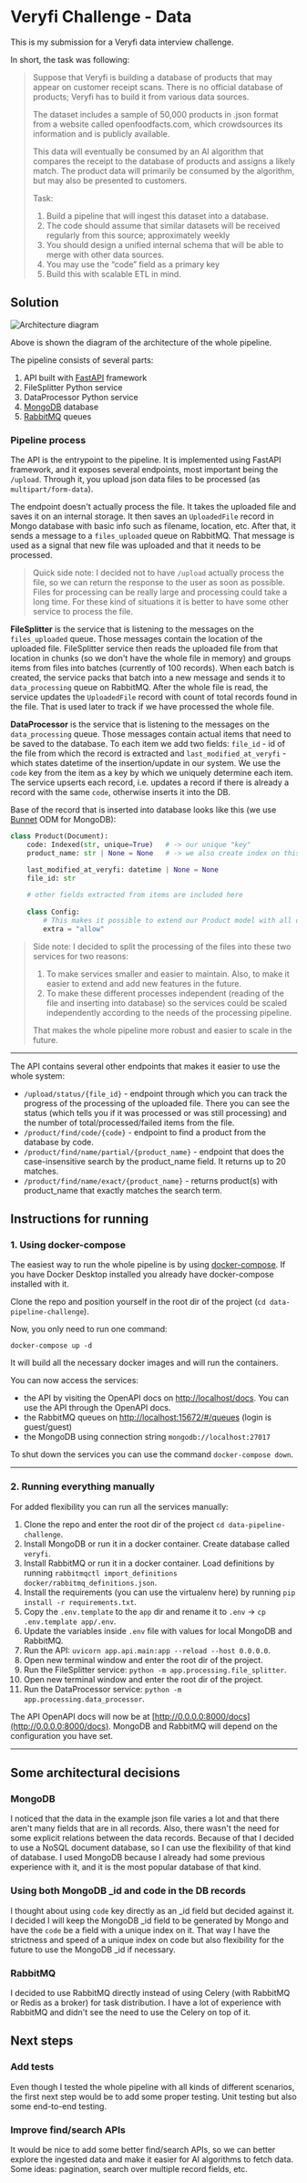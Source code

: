 # Veryfi Challenge - Data

This is my submission for a Veryfi data interview challenge. 

In short, the task was following:

> Suppose that Veryfi is building a database of products that may appear on customer receipt
scans. There is no official database of products; Veryfi has to build it from various data sources.
> 
> The dataset includes a sample of 50,000 products in .json format from a website called
openfoodfacts.com, which crowdsources its information and is publicly available.
> 
> This data will eventually be consumed by an AI algorithm that compares the receipt to the
database of products and assigns a likely match. The product data will primarily be consumed by
the algorithm, but may also be presented to customers.
> 
> Task:
> 1. Build a pipeline that will ingest this dataset into a database.
>   1. The code should assume that similar datasets will be received regularly from this
source; approximately weekly
>   2. You should design a unified internal schema that will be able to merge with other
data sources.
>   3. You may use the “code” field as a primary key
> 2. Build this with scalable ETL in mind.



## Solution

![Architecture diagram](/images/diagram.png)

Above is shown the diagram of the architecture of the whole pipeline.

The pipeline consists of several parts:
1. API built with [FastAPI](https://fastapi.tiangolo.com/) framework
2. FileSplitter Python service
3. DataProcessor Python service
4. [MongoDB](https://www.mongodb.com/) database
5. [RabbitMQ](https://rabbitmq.com/) queues 


### Pipeline process
The API is the entrypoint to the pipeline. It is implemented using FastAPI framework, and it exposes several endpoints, 
most important being the `/upload`. Through it, you upload json data files to be processed (as `multipart/form-data`).

The endpoint doesn't actually process the file. It takes the uploaded file and saves it on an internal storage. It then
saves an `UploadedFile` record in Mongo database with basic info such as filename, location, etc. 
After that, it sends a message to a `files_uploaded` queue on RabbitMQ. That message is used as a signal that new file
was uploaded and that it needs to be processed.

> Quick side note: I decided not to have `/upload` actually process the file, so we can return the response to the user
> as soon as possible. Files for processing can be really large and processing could take a long time. For these
> kind of situations it is better to have some other service to process the file. 

**FileSplitter** is the service that is listening to the messages on the `files_uploaded` queue. Those messages
contain the location of the uploaded file. FileSplitter service then reads the uploaded file from that location in
chunks (so we don't have the whole file in memory) and groups items from files into batches (currently of 100 records).
When each batch is created, the service packs that batch into a new message and sends it to `data_processing` queue on
RabbitMQ. After the whole file is read, the service updates the `UploadedFile` record with count of total records 
found in the file. That is used later to track if we have processed the whole file.

**DataProcessor** is the service that is listening to the messages on the `data_processing` queue. Those messages
contain actual items that need to be saved to the database. To each item we add two fields: `file_id` - id of the file
from which the record is extracted and `last_modified_at_veryfi` - which states datetime of the insertion/update in
our system. We use the `code` key from the item as a key by which we uniquely determine each item. The service upserts
each record, i.e. updates a record if there is already a record with the same `code`, otherwise inserts it into the DB.

Base of the record that is inserted into database looks like this (we use
[Bunnet](https://roman-right.github.io/bunnet/) ODM for MongoDB):
```python
class Product(Document):
    code: Indexed(str, unique=True)   # -> our unique "key"
    product_name: str | None = None   # -> we also create index on this field since it might be useful for find/search.

    last_modified_at_veryfi: datetime | None = None
    file_id: str
    
    # other fields extracted from items are included here
    
    class Config:
        # This makes it possible to extend our Product model with all other fields found in extracted items.
        extra = "allow"    


```

> Side note: I decided to split the processing of the files into these two services for two reasons:
> 1. To make services smaller and easier to maintain. Also, to make it easier to extend and add new features
> in the future.
> 2. To make these different processes independent (reading of the file and inserting into database) so the services
> could be scaled independently according to the needs of the processing pipeline.
>  
> That makes the whole pipeline more robust and easier to scale in the future.

---
The API contains several other endpoints that makes it easier to use the whole system:

- `/upload/status/{file_id}` - endpoint through which you can track the progress of the processing of the uploaded file.
There you can see the status (which tells you if it was processed or was still processing) and the number of 
total/processed/failed items from the file.
- `/product/find/code/{code}` - endpoint to find a product from the database by code.
- `/product/find/name/partial/{product_name}` - endpoint that does the case-insensitive search by the 
product_name field. It returns up to 20 matches.
- `/product/find/name/exact/{product_name}` - returns product(s) with product_name that exactly matches the search term.


## Instructions for running

### 1. Using docker-compose
The easiest way to run the whole pipeline is by using [docker-compose](https://docs.docker.com/compose/). If you have 
Docker Desktop installed you already have docker-compose installed with it.

Clone the repo and position yourself in the root dir of the project (`cd data-pipeline-challenge`).

Now, you only need to run one command:

```shell
docker-compose up -d
```

It will build all the necessary docker images and will run the containers. 

You can now access the services:
- the API by visiting the OpenAPI docs on [http://localhost/docs](http://localhost/docs). 
You can use the API through the OpenAPI docs.
- the RabbitMQ queues on [http://localhost:15672/#/queues](http://localhost:15672/#/queues) (login is guest/guest)
- the MongoDB using connection string `mongodb://localhost:27017`

To shut down the services you can use the command `docker-compose down`.

---

### 2. Running everything manually
For added flexibility you can run all the services manually:

1. Clone the repo and enter the root dir of the project `cd data-pipeline-challenge`.
2. Install MongoDB or run it in a docker container. Create database called `veryfi`.
3. Install RabbitMQ or run it in a docker container. Load definitions by running 
`rabbitmqctl import_definitions docker/rabbitmq_definitions.json`.
4. Install the requirements (you can use the virtualenv here) by running `pip install -r requirements.txt`.
5. Copy the `.env.template` to the `app` dir and rename it to `.env` -> `cp .env.template app/.env`. 
6. Update the variables inside `.env` file with values for local MongoDB and RabbitMQ.
7. Run the API: `uvicorn app.api.main:app --reload --host 0.0.0.0`.
8. Open new terminal window and enter the root dir of the project.
9. Run the FileSplitter service: `python -m app.processing.file_splitter`.
10. Open new terminal window and enter the root dir of the project.
11. Run the DataProcessor service: `python -m app.processing.data_processor`.

The API OpenAPI docs will now be at [http://0.0.0.0:8000/docs](http://0.0.0.0:8000/docs). MongoDB and RabbitMQ will 
depend on the configuration you have set.

---

## Some architectural decisions

### MongoDB
I noticed that the data in the example json file varies a lot and that there aren't many fields
that are in all records. Also, there wasn't the need for some explicit relations between the data records. 
Because of that I decided to use a NoSQL document database, so I can use the flexibility 
of that kind of database. I used MongoDB because I already had some previous experience with it, and it is the most
popular database of that kind.

### Using both MongoDB _id and code in the DB records
I thought about using `code` key directly as an _id field but decided against it. I decided I will keep the MongoDB
_id field to be generated by Mongo and have the `code` be a field with a unique index on it. That way I have the 
strictness and speed of a unique index on code but also flexibility for the future to use the MongoDB _id if necessary.

### RabbitMQ 
I decided to use RabbitMQ directly instead of using Celery (with RabbitMQ or Redis as a broker) for task distribution.
I have a lot of experience with RabbitMQ and didn't see the need to use the Celery on top of it.

## Next steps

### Add tests
Even though I tested the whole pipeline with all kinds of different scenarios, the first next step would be to add some
proper testing. Unit testing but also some end-to-end testing.

### Improve find/search APIs
It would be nice to add some better find/search APIs, so we can better explore the ingested data and make it easier
for AI algorithms to fetch data. Some ideas: pagination, search over multiple record fields, etc.